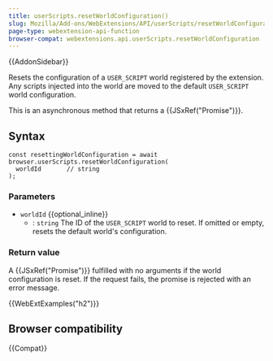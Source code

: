 ```yaml
---
title: userScripts.resetWorldConfiguration()
slug: Mozilla/Add-ons/WebExtensions/API/userScripts/resetWorldConfiguration
page-type: webextension-api-function
browser-compat: webextensions.api.userScripts.resetWorldConfiguration
---
```


{{AddonSidebar}}

Resets the configuration of a `USER_SCRIPT` world registered by the extension. Any scripts injected into the world are moved to the default `USER_SCRIPT` world configuration.

This is an asynchronous method that returns a {{JSxRef("Promise")}}.

## Syntax

```js-nolint
const resettingWorldConfiguration = await browser.userScripts.resetWorldConfiguration(
  worldId       // string
);
```

### Parameters

- `worldId` {{optional_inline}}
  - : `string` The ID of the `USER_SCRIPT` world to reset. If omitted or empty, resets the default world's configuration.

### Return value

A {{JSxRef("Promise")}} fulfilled with no arguments if the world configuration is reset. If the request fails, the promise is rejected with an error message.

{{WebExtExamples("h2")}}

## Browser compatibility

{{Compat}}
